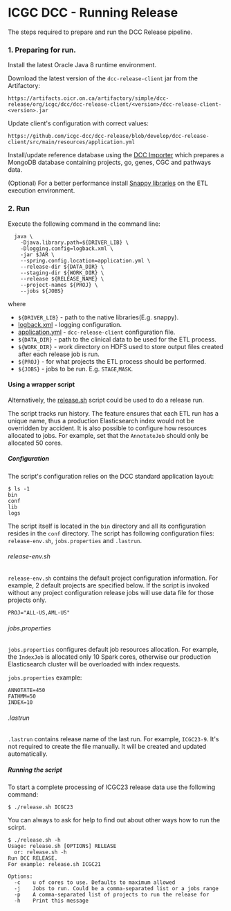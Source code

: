 ICGC DCC - Running Release
===

The steps required to prepare and run the DCC Release pipeline. 


### 1. Preparing for run.

Install the latest Oracle Java 8 runtime environment.

Download the latest version of the `dcc-release-client` jar from the Artifactory:

```
https://artifacts.oicr.on.ca/artifactory/simple/dcc-release/org/icgc/dcc/dcc-release-client/<version>/dcc-release-client-<version>.jar
```

Update client's configuration with correct values:

```
https://github.com/icgc-dcc/dcc-release/blob/develop/dcc-release-client/src/main/resources/application.yml
```

Install/update reference database using the [DCC Importer](https://github.com/icgc-dcc/dcc-import) which prepares a MongoDB database containing projects, go, genes, CGC and pathways data.

(Optional) For a better performance install [Snappy libraries](https://github.com/google/snappy) on the ETL execution environment.

### 2. Run

Execute the following command in the command line:

```
  java \
    -Djava.library.path=${DRIVER_LIB} \
    -Dlogging.config=logback.xml \
    -jar $JAR \
    --spring.config.location=application.yml \
    --release-dir ${DATA_DIR} \
    --staging-dir ${WORK_DIR} \
    --release ${RELEASE_NAME} \
    --project-names ${PROJ} \
    --jobs ${JOBS}
```

where

 - `${DRIVER_LIB}` - path to the native libraries(E.g. snappy).
 -  [logback.xml](https://github.com/icgc-dcc/dcc-release/blob/develop/dcc-release-client/src/main/conf/logback.xml) - logging configuration.
 -  [application.yml](https://github.com/icgc-dcc/dcc-release/blob/develop/dcc-release-client/src/main/resources/application.yml) - `dcc-release-client` configuration file.
 -  `${DATA_DIR}` - path to the clinical data to be used for the ETL process.
 -  `${WORK_DIR}` - work directory on HDFS used to store output files created after each release job is run.
 -  `${PROJ}` - for what projects the ETL process should be performed.
 -  `${JOBS}` - jobs to be run. E.g. `STAGE`,`MASK`.

#### Using a wrapper script

Alternatively, the [release.sh](https://github.com/icgc-dcc/dcc-release/blob/develop/dcc-release-client/src/main/bin/release.sh) script could be used to do a release run. 

The script tracks run history. The feature ensures that each ETL run has a unique name, thus a production Elasticsearch index would not be overridden by accident. It is also possible to configure how resources allocated to jobs. For example, set that the `AnnotateJob` should only be allocated 50 cores.

##### Configuration

The script's configuration relies on the DCC standard application layout:

```shell
$ ls -1
bin
conf
lib
logs
```

The script itself is located in the `bin` directory and all its configuration resides in the `conf` directory. The script has following configuration files: `release-env.sh`, `jobs.properties` and `.lastrun`.

###### release-env.sh
`release-env.sh` contains the default project configuration information. For example, 2 default projects are specified below. If the script is invoked without any project configuration release jobs will use data file for those projects only.

```shell
PROJ="ALL-US,AML-US"
```

###### jobs.properties
`jobs.properties` configures default job resources allocation. For example, the `IndexJob` is allocated only 10 Spark cores, otherwise our production Elasticsearch cluster will be overloaded with index requests.

`jobs.properties` example: 

```shell
ANNOTATE=450
FATHMM=50
INDEX=10
```

###### .lastrun
`.lastrun` contains release name of the last run. For example, `ICGC23-9`. It's not required to create the file manually. It will be created and updated automatically.

##### Running the script

To start a complete processing of ICGC23 release data use the following command:

```shell
$ ./release.sh ICGC23
```

You can always to ask for help to find out about other ways how to run the scirpt.

```shell
$ ./release.sh -h
Usage: release.sh [OPTIONS] RELEASE
  or: release.sh -h
Run DCC RELEASE.
For example: release.sh ICGC21

Options:
  -c    u of cores to use. Defaults to maximum allowed
  -j    Jobs to run. Could be a comma-separated list or a jobs range
  -p    A comma-separated list of projects to run the release for
  -h    Print this message
```
